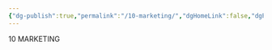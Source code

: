 ```yaml
---
{"dg-publish":true,"permalink":"/10-marketing/","dgHomeLink":false,"dgPassFrontmatter":false}
---
```



10 MARKETING